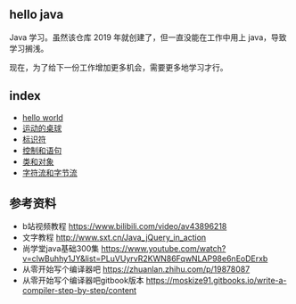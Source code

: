 ## hello java
Java 学习。虽然该仓库 2019 年就创建了，但一直没能在工作中用上 java，导致学习搁浅。

现在，为了给下一份工作增加更多机会，需要更多地学习才行。

## index
* [hello world](./src/hello)
* [运动的桌球](./src/deskBall)
* [标识符](./src/identifier)
* [控制和语句](./src/ControlAndStatement)
* [类和对象](./src/Object)
* [字符流和字节流](./src/study/stream)

## 参考资料
* b站视频教程 https://www.bilibili.com/video/av43896218
* 文字教程 http://www.sxt.cn/Java_jQuery_in_action
* 尚学堂java基础300集 https://www.youtube.com/watch?v=clwBuhhy1JY&list=PLuVUyrvR2KWN86FqwNLAP98e6nEoDErxb
* 从零开始写个编译器吧 https://zhuanlan.zhihu.com/p/19878087
* 从零开始写个编译器吧gitbook版本 https://moskize91.gitbooks.io/write-a-compiler-step-by-step/content
